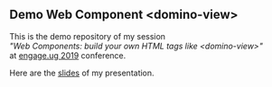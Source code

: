 ## **Demo Web Component \<domino-view\>**

This is the demo repository of my session <br>
_"Web Components: build your own HTML tags like \<domino-view\>"_<br>
at [engage.ug 2019][1] conference.

Here are the [slides][2] of my presentation.

[1]: https://engage.ug/engage2.nsf/Pages/sessionagenda
[2]: WebComponentsKnutHerrmann.pdf
